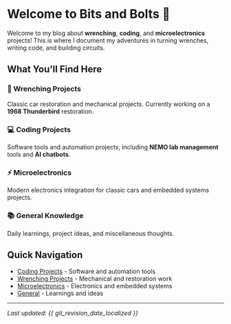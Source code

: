 # Welcome to Bits and Bolts 🚀

Welcome to my blog about **wrenching**, **coding**, and **microelectronics** projects! This is where I document my adventures in turning wrenches, writing code, and building circuits.

## What You'll Find Here

### 🔧 Wrenching Projects
Classic car restoration and mechanical projects. Currently working on a **1968 Thunderbird** restoration.

### 💻 Coding Projects
Software tools and automation projects, including **NEMO lab management** tools and **AI chatbots**.

### ⚡ Microelectronics
Modern electronics integration for classic cars and embedded systems projects.

### 📚 General Knowledge
Daily learnings, project ideas, and miscellaneous thoughts.

## Quick Navigation

- [Coding Projects](coding/) - Software and automation tools
- [Wrenching Projects](wrenching/) - Mechanical and restoration work
- [Microelectronics](microelectronics/) - Electronics and embedded systems
- [General](general/) - Learnings and ideas

---

*Last updated: {{ git_revision_date_localized }}*
